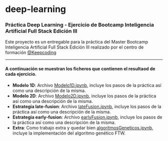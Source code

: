 # deep-learning
### **Práctica Deep Learning** - Ejercicio de Bootcamp Inteligencia Artificial Full Stack Edición III

Este proyecto es un entregable para la práctica del Master Bootcamp Inteligencia Artificial Full Stack Edición III realizado por el centro de formación [@Keepcoding](https://github.com/KeepCoding)

---

#### A continuación se muestran los ficheros que contienen el resultaod de cada ejercicio.

- **Modelo 1D**: Archivo [Modelo1D.ipynb](./Modelo1D.ipynb), incluye los pasos de la práctica así como una descripción de la misma.
- **Modelo 2D**: Archivo [Modelo2D.ipynb](./Modelo2D.ipynb), incluye los pasos de la práctica así como una descripción de la misma.
- **Estrategia late-fusion**: Archivo [lateFusion.ipynb](./lateFusion.ipynb), incluye los pasos de la práctica así como una descripción de la misma.
- **Estrategia early-fusion**: Archivo [earlyFusion.ipynb](./earlyFusion.ipynb), incluye los pasos de la práctica así como una descripción de la misma.
- **Extra**: Como trabajo extra y quedar bien [algoritmosGeneticos.ipynb](./algoritmosGeneticos.ipynb), incluye la implementación del algoritmo genético FTW.
